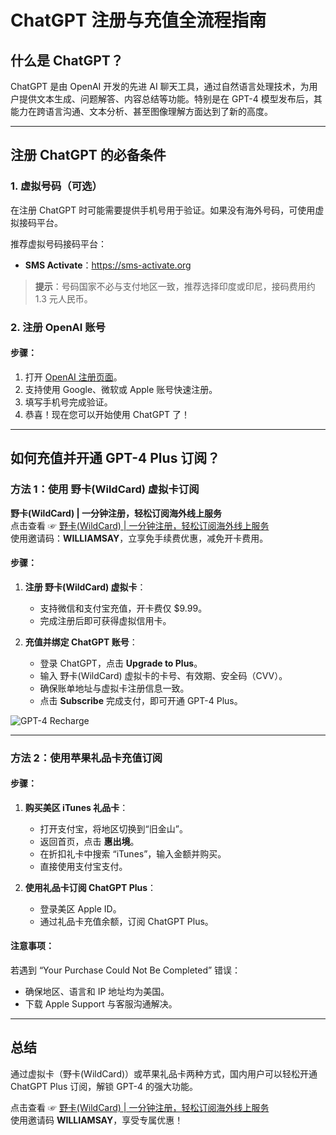 # ChatGPT 注册与充值全流程指南

## 什么是 ChatGPT？

ChatGPT 是由 OpenAI 开发的先进 AI 聊天工具，通过自然语言处理技术，为用户提供文本生成、问题解答、内容总结等功能。特别是在 GPT-4 模型发布后，其能力在跨语言沟通、文本分析、甚至图像理解方面达到了新的高度。

---

## 注册 ChatGPT 的必备条件

### 1. 虚拟号码（可选）
在注册 ChatGPT 时可能需要提供手机号用于验证。如果没有海外号码，可使用虚拟接码平台。

推荐虚拟号码接码平台：
- **SMS Activate**：<https://sms-activate.org>

> **提示**：号码国家不必与支付地区一致，推荐选择印度或印尼，接码费用约 1.3 元人民币。

### 2. 注册 OpenAI 账号

#### 步骤：
1. 打开 [OpenAI 注册页面](https://chat.openai.com)。
2. 支持使用 Google、微软或 Apple 账号快速注册。
3. 填写手机号完成验证。
4. 恭喜！现在您可以开始使用 ChatGPT 了！

---

## 如何充值并开通 GPT-4 Plus 订阅？

### 方法 1：使用 野卡(WildCard) 虚拟卡订阅

**野卡(WildCard) | 一分钟注册，轻松订阅海外线上服务**  
点击查看 ☞ [野卡(WildCard) | 一分钟注册，轻松订阅海外线上服务](https://yeka.ai/i/WILLIAMSAY)  
使用邀请码：**WILLIAMSAY**，立享免手续费优惠，减免开卡费用。

#### 步骤：
1. **注册 野卡(WildCard) 虚拟卡**：
   - 支持微信和支付宝充值，开卡费仅 $9.99。
   - 完成注册后即可获得虚拟信用卡。

2. **充值并绑定 ChatGPT 账号**：
   - 登录 ChatGPT，点击 **Upgrade to Plus**。
   - 输入 野卡(WildCard) 虚拟卡的卡号、有效期、安全码（CVV）。
   - 确保账单地址与虚拟卡注册信息一致。
   - 点击 **Subscribe** 完成支付，即可开通 GPT-4 Plus。

![GPT-4 Recharge](https://cdn.jsdelivr.net/gh/donttal/imgbed/img/gptRegister1.png)

---

### 方法 2：使用苹果礼品卡充值订阅

#### 步骤：
1. **购买美区 iTunes 礼品卡**：
   - 打开支付宝，将地区切换到“旧金山”。
   - 返回首页，点击 **惠出境**。
   - 在折扣礼卡中搜索 “iTunes”，输入金额并购买。
   - 直接使用支付宝支付。

2. **使用礼品卡订阅 ChatGPT Plus**：
   - 登录美区 Apple ID。
   - 通过礼品卡充值余额，订阅 ChatGPT Plus。

#### 注意事项：
若遇到 “Your Purchase Could Not Be Completed” 错误：
- 确保地区、语言和 IP 地址均为美国。
- 下载 Apple Support 与客服沟通解决。

---

## 总结

通过虚拟卡（野卡(WildCard)）或苹果礼品卡两种方式，国内用户可以轻松开通 ChatGPT Plus 订阅，解锁 GPT-4 的强大功能。

点击查看 ☞ [野卡(WildCard) | 一分钟注册，轻松订阅海外线上服务](https://yeka.ai/i/WILLIAMSAY)  
使用邀请码 **WILLIAMSAY**，享受专属优惠！

